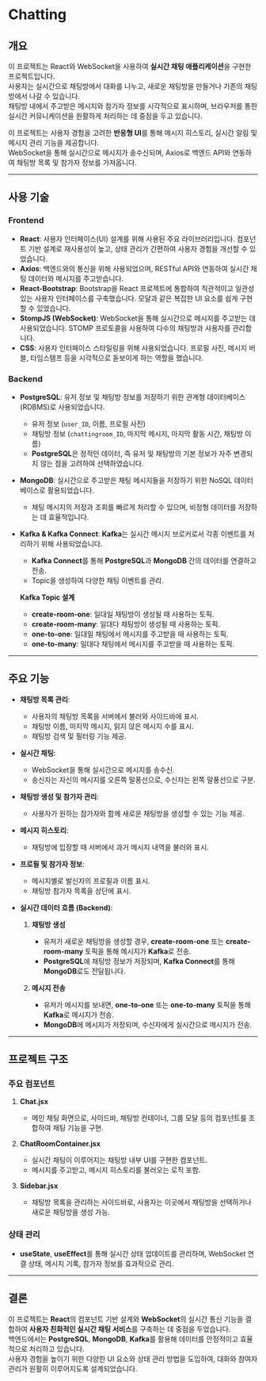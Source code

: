 # Chatting 

## 개요
이 프로젝트는 React와 WebSocket을 사용하여 **실시간 채팅 애플리케이션**을 구현한 프로젝트입니다.  
사용자는 실시간으로 채팅방에서 대화를 나누고, 새로운 채팅방을 만들거나 기존의 채팅방에서 나갈 수 있습니다.  
채팅방 내에서 주고받은 메시지와 참가자 정보를 시각적으로 표시하며, 브라우저를 통한 실시간 커뮤니케이션을 원활하게 처리하는 데 중점을 두고 있습니다.  

이 프로젝트는 사용자 경험을 고려한 **반응형 UI**를 통해 메시지 히스토리, 실시간 알림 및 메시지 관리 기능을 제공합니다.  
WebSocket을 통해 실시간으로 메시지가 송수신되며, Axios로 백엔드 API와 연동하여 채팅방 목록 및 참가자 정보를 가져옵니다.

---

## 사용 기술

### Frontend
- **React**: 사용자 인터페이스(UI) 설계를 위해 사용된 주요 라이브러리입니다. 컴포넌트 기반 설계로 재사용성이 높고, 상태 관리가 간편하여 사용자 경험을 개선할 수 있었습니다.
- **Axios**: 백엔드와의 통신을 위해 사용되었으며, RESTful API와 연동하여 실시간 채팅 데이터와 메시지를 주고받습니다.
- **React-Bootstrap**: Bootstrap을 React 프로젝트에 통합하여 직관적이고 일관성 있는 사용자 인터페이스를 구축했습니다. 모달과 같은 복잡한 UI 요소를 쉽게 구현할 수 있었습니다.
- **StompJS (WebSocket)**: WebSocket을 통해 실시간으로 메시지를 주고받는 데 사용되었습니다. STOMP 프로토콜을 사용하여 다수의 채팅방과 사용자를 관리합니다.
- **CSS**: 사용자 인터페이스 스타일링을 위해 사용되었습니다. 프로필 사진, 메시지 버블, 타임스탬프 등을 시각적으로 돋보이게 하는 역할을 했습니다.

### Backend
- **PostgreSQL**: 유저 정보 및 채팅방 정보를 저장하기 위한 관계형 데이터베이스(RDBMS)로 사용되었습니다.
  - 유저 정보 (`user_ID`, 이름, 프로필 사진)
  - 채팅방 정보 (`chattingroom_ID`, 마지막 메시지, 마지막 활동 시간, 채팅방 이름)
  - **PostgreSQL**은 정적인 데이터, 즉 유저 및 채팅방의 기본 정보가 자주 변경되지 않는 점을 고려하여 선택하였습니다.
  
- **MongoDB**: 실시간으로 주고받은 채팅 메시지들을 저장하기 위한 NoSQL 데이터베이스로 활용되었습니다.
  - 채팅 메시지의 저장과 조회를 빠르게 처리할 수 있으며, 비정형 데이터를 저장하는 데 효율적입니다.

- **Kafka & Kafka Connect**: **Kafka**는 실시간 메시지 브로커로서 각종 이벤트를 처리하기 위해 사용되었습니다.
  - **Kafka Connect**를 통해 **PostgreSQL**과 **MongoDB** 간의 데이터를 연결하고 전송.
  - Topic을 생성하여 다양한 채팅 이벤트를 관리.
  
  **Kafka Topic 설계**
  - **create-room-one**: 일대일 채팅방이 생성될 때 사용하는 토픽.
  - **create-room-many**: 일대다 채팅방이 생성될 때 사용하는 토픽.
  - **one-to-one**: 일대일 채팅에서 메시지를 주고받을 때 사용하는 토픽.
  - **one-to-many**: 일대다 채팅에서 메시지를 주고받을 때 사용하는 토픽.

---

## 주요 기능

- **채팅방 목록 관리**: 
  - 사용자의 채팅방 목록을 서버에서 불러와 사이드바에 표시.
  - 채팅방 이름, 마지막 메시지, 읽지 않은 메시지 수를 표시.
  - 채팅방 검색 및 필터링 기능 제공.
  
- **실시간 채팅**: 
  - WebSocket을 통해 실시간으로 메시지를 송수신.
  - 송신자는 자신의 메시지를 오른쪽 말풍선으로, 수신자는 왼쪽 말풍선으로 구분.
  
- **채팅방 생성 및 참가자 관리**: 
  - 사용자가 원하는 참가자와 함께 새로운 채팅방을 생성할 수 있는 기능 제공.
  
- **메시지 히스토리**: 
  - 채팅방에 입장할 때 서버에서 과거 메시지 내역을 불러와 표시.
  
- **프로필 및 참가자 정보**: 
  - 메시지별로 발신자의 프로필과 이름 표시.
  - 채팅방 참가자 목록을 상단에 표시.

- **실시간 데이터 흐름 (Backend)**:
  1. **채팅방 생성**
     - 유저가 새로운 채팅방을 생성할 경우, **create-room-one** 또는 **create-room-many** 토픽을 통해 메시지가 **Kafka**로 전송.
     - **PostgreSQL**에 채팅방 정보가 저장되며, **Kafka Connect**를 통해 **MongoDB**로도 전달됩니다.
  
  2. **메시지 전송**
     - 유저가 메시지를 보내면, **one-to-one** 또는 **one-to-many** 토픽을 통해 **Kafka**로 메시지가 전송.
     - **MongoDB**에 메시지가 저장되며, 수신자에게 실시간으로 메시지가 전송.

---

## 프로젝트 구조

### 주요 컴포넌트

1. **Chat.jsx**
   - 메인 채팅 화면으로, 사이드바, 채팅방 컨테이너, 그룹 모달 등의 컴포넌트를 조합하여 채팅 기능을 구현.
   
2. **ChatRoomContainer.jsx**
   - 실시간 채팅이 이루어지는 채팅방 내부 UI를 구현한 컴포넌트.
   - 메시지를 주고받고, 메시지 히스토리를 불러오는 로직 포함.
   
3. **Sidebar.jsx**
   - 채팅방 목록을 관리하는 사이드바로, 사용자는 이곳에서 채팅방을 선택하거나 새로운 채팅방을 생성 가능.
   
### 상태 관리
- **useState**, **useEffect**를 통해 실시간 상태 업데이트를 관리하며, WebSocket 연결 상태, 메시지 기록, 참가자 정보를 효과적으로 관리.

---

## 결론
이 프로젝트는 **React**의 컴포넌트 기반 설계와 **WebSocket**의 실시간 통신 기능을 결합하여 **사용자 친화적인 실시간 채팅 서비스**를 구축하는 데 중점을 두었습니다.  
백엔드에서는 **PostgreSQL**, **MongoDB**, **Kafka**를 활용해 데이터를 안정적이고 효율적으로 처리하고 있습니다.  
사용자 경험을 높이기 위한 다양한 UI 요소와 상태 관리 방법을 도입하여, 대화와 참여자 관리가 원활히 이루어지도록 설계되었습니다.
